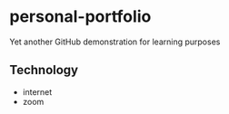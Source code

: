 # personal-portfolio
Yet another GitHub demonstration for learning purposes

## Technology
- internet
- zoom
